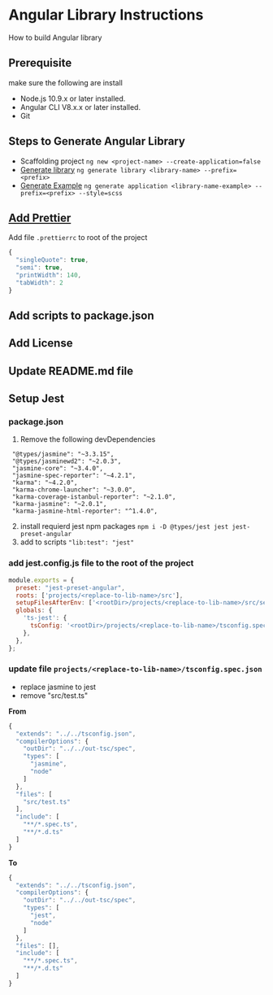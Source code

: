 # Angular Library Instructions
How to build Angular library

## Prerequisite
make sure the following are install
- Node.js 10.9.x or later installed.
- Angular CLI V8.x.x or later installed.
- Git

## Steps to Generate Angular Library
- Scaffolding project `ng new <project-name> --create-application=false`
- [Generate library](https://angular.io/cli/generate#library) `ng generate library <library-name> --prefix=<prefix>`
- [Generate Example](https://angular.io/cli/new#ng-new) `ng generate application <library-name-example> --prefix=<prefix> --style=scss`

## [Add Prettier](https://medium.com/@ofirrifo/setup-prettier-with-angular-cli-webstorm-d339097595cf)

Add file `.prettierrc` to root of the project
```js
{
  "singleQuote": true,
  "semi": true,
  "printWidth": 140,
  "tabWidth": 2
}
```

## Add scripts to package.json

## Add License 

## Update README.md file

## Setup Jest
### package.json
1. Remove the following devDependencies
  ```
   "@types/jasmine": "~3.3.15",
   "@types/jasminewd2": "~2.0.3",
   "jasmine-core": "~3.4.0",
   "jasmine-spec-reporter": "~4.2.1",
   "karma": "~4.2.0",
   "karma-chrome-launcher": "~3.0.0",
   "karma-coverage-istanbul-reporter": "~2.1.0",
   "karma-jasmine": "~2.0.1",
   "karma-jasmine-html-reporter": "^1.4.0",
  ```
2. install requierd jest npm packages
   `npm i -D @types/jest jest jest-preset-angular`
3. add to scripts `"lib:test": "jest"`

### add jest.config.js file to the root of the project
```js
module.exports = {
  preset: "jest-preset-angular",
  roots: ['projects/<replace-to-lib-name>/src'],
  setupFilesAfterEnv: ['<rootDir>/projects/<replace-to-lib-name>/src/setup-jest.ts'],
  globals: {
    'ts-jest': {
      tsConfig: '<rootDir>/projects/<replace-to-lib-name>/tsconfig.spec.json'
    },
  },
};
```

### update file `projects/<replace-to-lib-name>/tsconfig.spec.json`
- replace jasmine to jest
- remove "src/test.ts"

**From**
```js
{
  "extends": "../../tsconfig.json",
  "compilerOptions": {
    "outDir": "../../out-tsc/spec",
    "types": [
      "jasmine",
      "node"
    ]
  },
  "files": [
    "src/test.ts"
  ],
  "include": [
    "**/*.spec.ts",
    "**/*.d.ts"
  ]
}
```

**To**
```js
{
  "extends": "../../tsconfig.json",
  "compilerOptions": {
    "outDir": "../../out-tsc/spec",
    "types": [
      "jest", 
      "node"
    ]
  },
  "files": [],
  "include": [
    "**/*.spec.ts",
    "**/*.d.ts"
  ]
}
```
